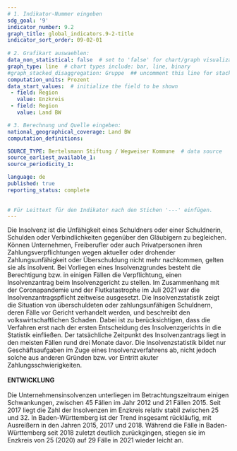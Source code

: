 ```yaml
---
# 1. Indikator-Nummer eingeben 
sdg_goal: '9'
indicator_number: 9.2
graph_title: global_indicators.9-2-title
indicator_sort_order: 09-02-01
 
# 2. Grafikart auswaehlen: 
data_non_statistical: false  # set to 'false' for chart/graph visualization 
graph_type: line  # chart types include: bar, line, binary 
#graph_stacked_disaggregation: Gruppe  ## uncomment this line for stacked bars. eplace 'Geschlecht' with the field of aggregation. 
computation_units: Prozent 
data_start_values:  # initialize the field to be shown  
 - field: Region 
   value: Enzkreis
 - field: Region 
   value: Land BW

# 3. Berechnung und Quelle eingeben: 
national_geographical_coverage: Land BW
computation_definitions: 

SOURCE_TYPE: Bertelsmann Stiftung / Wegweiser Kommune  # data source  
source_earliest_available_1: 
source_periodicity_1: 

language: de   
published: true 
reporting_status: complete
 
 
# Für Leittext für den Indikator nach den Stichen '---' einfügen. 
---
```

Die Insolvenz ist die Unfähigkeit eines Schuldners oder einer Schuldnerin, Schulden oder Verbindlichkeiten gegenüber den Gläubigern zu begleichen. Können Unternehmen, Freiberufler oder auch Privatpersonen ihren Zahlungsverpflichtungen wegen aktueller oder drohender Zahlungsunfähigkeit oder Überschuldung nicht mehr nachkommen, gelten sie als insolvent. Bei Vorliegen eines Insolvenzgrundes besteht die Berechtigung bzw. in einigen Fällen die Verpflichtung, einen Insolvenzantrag beim Insolvenzgericht zu stellen. Im Zusammenhang mit der Coronapandemie und der Flutkatastrophe im Juli 2021 war die Insolvenzantragspflicht zeitweise ausgesetzt. Die Insolvenzstatistik zeigt die Situation von überschuldeten oder zahlungsunfähigen Schuldnern, deren Fälle vor Gericht verhandelt werden, und beschreibt den volkswirtschaftlichen Schaden. Dabei ist zu berücksichtigen, dass die Verfahren erst nach der ersten Entscheidung des Insolvenzgerichts in die Statistik einfließen. Der tatsächliche Zeitpunkt des Insolvenzantrags liegt in den meisten Fällen rund drei Monate davor. Die Insolvenzstatistik bildet nur Geschäftsaufgaben im Zuge eines Insolvenzverfahrens ab, nicht jedoch solche aus anderen Gründen bzw. vor Eintritt akuter Zahlungsschwierigkeiten. <br>
<br>
**ENTWICKLUNG** <br>
<br>
Die Unternehmensinsolvenzen unterliegen im Betrachtungszeitraum einigen Schwankungen, zwischen 45 Fällen im Jahr 2012 und 21 Fällen 2015. Seit 2017 liegt die Zahl der Insolvenzen im Enzkreis relativ stabil zwischen 25 und 32. In Baden-Württemberg ist der Trend insgesamt rückläufig, mit Ausreißern in den Jahren 2015, 2017 und 2018. Während die Fälle in Baden-Württemberg seit 2018 zuletzt deutlich zurückgingen, stiegen sie im Enzkreis von 25 (2020) auf 29 Fälle in 2021 wieder leicht an.
